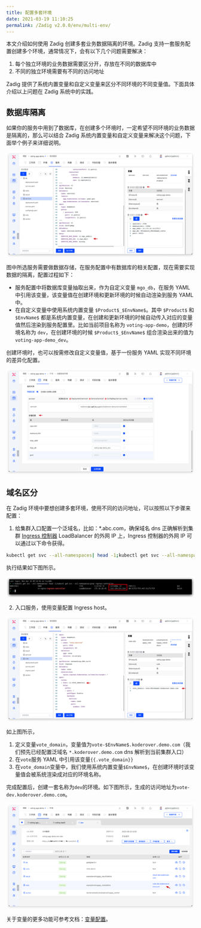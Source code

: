 ```yaml
---
title: 配置多套环境
date: 2021-03-19 11:10:25
permalink: /Zadig v2.0.0/env/multi-env/
---
```


本文介绍如何使用 Zadig 创建多套业务数据隔离的环境。Zadig 支持一套服务配置创建多个环境，通常情况下，会有以下几个问题需要解决：

1. 每个独立环境的业务数据需要区分开，存放在不同的数据库中
2. 不同的独立环境需要有不同的访问地址

Zadig 提供了系统内置变量和自定义变量来区分不同环境的不同变量值。下面具体介绍以上问题在 Zadig 系统中的实践。

## 数据库隔离
如果你的服务中用到了数据库，在创建多个环境时，一定希望不同环境的业务数据是隔离的，那么可以结合 Zadig 系统内置变量和自定义变量来解决这个问题，下面举个例子来详细说明。

![数据库隔离](../../../_images/multi_env_db.png)

图中所选服务需要做数据存储，在服务配置中有数据库的相关配置，现在需要实现数据的隔离，配置过程如下：
* 服务配置中将数据库变量抽取出来，作为自定义变量 `mgo_db`，在服务 YAML 中引用该变量，该变量值在创建环境和更新环境的时候自动渲染到服务 YAML 中。
* 在自定义变量中使用系统内置变量 `$Product$_$EnvName$`。其中 `$Product$` 和 `$EnvName$` 都是系统内置变量，在创建和更新环境的时候自动传入对应的变量值然后渲染到服务配置里。比如当前项目名称为 `voting-app-demo`，创建的环境名称为 `dev`，在创建环境的时候 `$Product$_$EnvName$` 组合渲染出来的值为`voting-app-demo_dev`。

创建环境时，也可以按需修改自定义变量值，基于一份服务 YAML 实现不同环境的差异化配置。

![数据库隔离](../../../_images/multi_env_db_1.png)

## 域名区分
在 Zadig 环境中要想创建多套环境，使用不同的访问地址，可以按照以下步骤来配置：
1. 给集群入口配置一个泛域名，比如：*.abc.com，确保域名 dns 正确解析到集群 [Ingress 控制器](https://kubernetes.io/zh/docs/concepts/services-networking/ingress-controllers/) LoadBalancer 的外网 IP 上，Ingress 控制器的外网 IP 可以通过以下命令获得。

``` bash
kubectl get svc --all-namespaces| head -1;kubectl get svc --all-namespaces|grep ingress-controller
```
执行结果如下图所示。

![Ingress控制器外网IP](../../../_images/multi_env_ingress.png)

2. 入口服务，使用变量配置 Ingress host。

![Ingress控制器变量](../../../_images/multi_env_ingress_config.png)

如上图所示，
1. 定义变量`vote_domain`，变量值为`vote-$EnvName$.koderover.demo.com`（我们预先已经配置泛域名 `*.koderover.demo.com` dns 解析到当前集群入口）
2. 在`vote`服务 YAML 中引用该变量<span v-pre>`{{.vote_domain}}`</span>
3. 在`vote_domain`变量中，我们使用系统内置变量`$EnvName$`，在创建环境时该变量值会被系统渲染成对应的环境名称。

完成配置后，创建一套名称为`dev`的环境。如下图所示，生成的访问地址为`vote-dev.koderover.demo.com`。

![Ingress 配置结果](../../../_images/multi_env_ingress_result.png)

关于变量的更多功能可参考文档：[变量配置](/Zadig%20v2.0.0/project/service/k8s/#变量配置)。
